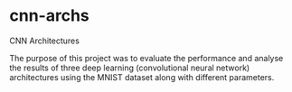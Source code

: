 # cnn-archs
 CNN Architectures

The purpose of this project was to evaluate the performance and analyse the results of three deep learning (convolutional neural network) architectures using the MNIST dataset along with different parameters.
